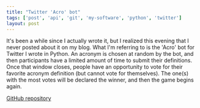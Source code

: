 ```yaml
---
title: "Twitter 'Acro' bot"
tags: ['post', 'api', 'git', 'my-software', 'python', 'twitter']
layout: post
---
```


It's been a while since I actually wrote it, but I realized this evening
that I never posted about it on my blog. What I'm referring to is the
'Acro' bot for Twitter I wrote in Python.<!--more--> An acronym is
chosen at random by the bot, and then participants have a limited amount
of time to submit their definitions. Once that window closes, people
have an opportunity to vote for their favorite acronym definition (but
cannot vote for themselves). The one(s) with the most votes will be
declared the winner, and then the game begins again.

[GitHub repository](https://github.com/haliphax/twitter-acrobot)
